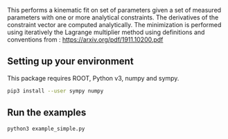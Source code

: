 This  performs a kinematic fit on set of parameters given a set of
measured parameters with one or more analytical constraints. The derivatives of the constraint vector are computed analytically. The minimization is performed
using iteratively the Lagrange multiplier method using definitions and
conventions from : https://arxiv.org/pdf/1911.10200.pdf

## Setting up your environment

This package requires ROOT, Python v3, numpy and sympy.

```bash
pip3 install --user sympy numpy
```

## Run the examples
```bash
python3 example_simple.py
```
